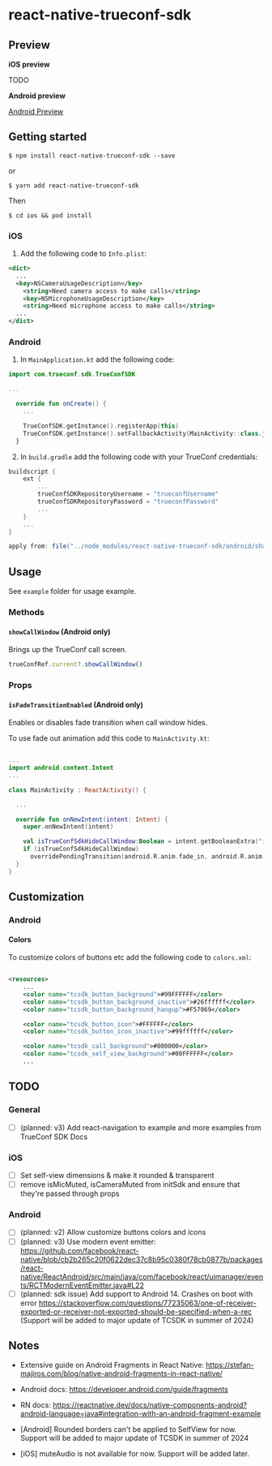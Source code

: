 
# react-native-trueconf-sdk

## Preview

**iOS preview**

TODO

**Android preview**

[Android Preview](https://github.com/kesha-antonov/react-native-trueconf-sdk/assets/11584712/42e03f89-d5d6-4506-b18b-661656cb51a8)

## Getting started

`$ npm install react-native-trueconf-sdk --save`

or

`$ yarn add react-native-trueconf-sdk`

Then

`$ cd ios && pod install`

### iOS

1. Add the following code to `Info.plist`:

```xml
<dict>
  ...
  <key>NSCameraUsageDescription</key>
	<string>Need camera access to make calls</string>
	<key>NSMicrophoneUsageDescription</key>
	<string>Need microphone access to make calls</string>
  ...
</dict>
```

### Android

1. In `MainApplication.kt` add the following code:

```kotlin
import com.trueconf.sdk.TrueConfSDK

...

  override fun onCreate() {
    ...

    TrueConfSDK.getInstance().registerApp(this)
    TrueConfSDK.getInstance().setFallbackActivity(MainActivity::class.java)
  }

```

2. In `build.gradle` add the following code with your TrueConf credentials:

```gradle
buildscript {
    ext {
        ...
        trueConfSDKRepositoryUsername = "trueconfUsername"
        trueConfSDKRepositoryPassword = "trueconfPassword"
        ...
    }
    ...
}

apply from: file("../node_modules/react-native-trueconf-sdk/android/shared.gradle")
```

## Usage

See `example` folder for usage example.

### Methods

#### `showCallWindow` (Android only)

Brings up the TrueConf call screen.

```javascript
trueConfRef.current?.showCallWindow()
```

### Props

#### `isFadeTransitionEnabled` (Android only)

Enables or disables fade transition when call window hides.

To use fade out animation add this code to `MainActivity.kt`:

```kotlin

...
import android.content.Intent
...

class MainActivity : ReactActivity() {

  ...

  override fun onNewIntent(intent: Intent) {
    super.onNewIntent(intent)

    val isTrueConfSdkHideCallWindow:Boolean = intent.getBooleanExtra("isTrueConfSdkHideCallWindow", false)
    if (isTrueConfSdkHideCallWindow)
      overridePendingTransition(android.R.anim.fade_in, android.R.anim.fade_out)
  }
}
```

## Customization

### Android

#### Colors

To customize colors of buttons etc add the following code to `colors.xml`:

```xml

<resources>
    ...
    <color name="tcsdk_button_background">#99FFFFFF</color>
    <color name="tcsdk_button_background_inactive">#26ffffff</color>
    <color name="tcsdk_button_background_hangup">#F57069</color>

    <color name="tcsdk_button_icon">#FFFFFF</color>
    <color name="tcsdk_button_icon_inactive">#99ffffff</color>

    <color name="tcsdk_call_background">#000000</color>
    <color name="tcsdk_self_view_background">#00FFFFFF</color>
    ...

```

## TODO

### General
- [ ] (planned: v3) Add react-navigation to example and more examples from TrueConf SDK Docs

### iOS
- [ ] Set self-view dimensions & make it rounded & transparent
- [ ] remove isMicMuted, isCameraMuted from initSdk and ensure that they're passed through props

### Android
- [ ] (planned: v2) Allow customize buttons colors and icons
- [ ] (planned: v3) Use modern event emitter: https://github.com/facebook/react-native/blob/cb2b265c20f0622dec37c8b95c0380f78cb0877b/packages/react-native/ReactAndroid/src/main/java/com/facebook/react/uimanager/events/RCTModernEventEmitter.java#L22
- [ ] (planned: sdk issue) Add support to Android 14. Crashes on boot with error https://stackoverflow.com/questions/77235063/one-of-receiver-exported-or-receiver-not-exported-should-be-specified-when-a-rec (Support will be added to major update of TCSDK in summer of 2024)

## Notes

- Extensive guide on Android Fragments in React Native: https://stefan-majiros.com/blog/native-android-fragments-in-react-native/
- Android docs: https://developer.android.com/guide/fragments
- RN docs: https://reactnative.dev/docs/native-components-android?android-language=java#integration-with-an-android-fragment-example

- [Android] Rounded borders can't be applied to SelfView for now. Support will be added to major update of TCSDK in summer of 2024
- [iOS] muteAudio is not available for now. Support will be added later.
